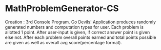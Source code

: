 # MathProblemGenerator-CS
Creation : 3rd Console Program. Go Devils!
Application produces randomly generated numbers and computation types for user. 
Each problem is allotted 1 point. After user-input is given, if correct answer point is given else not. 
After each problem overall points earned and total points possible are given as well as overall avg score(percentage format). 
